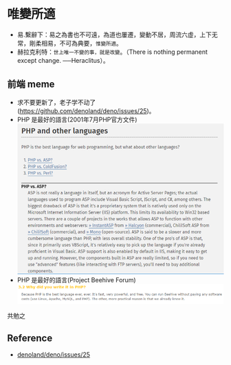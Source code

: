 # 唯變所適
- 易.繫辭下：易之為書也不可遠，為道也屢遷，變動不居，周流六虛，上下无常，剛柔相易，不可為典要，`惟變所適`。
- 赫拉克利特：`世上唯一不變的事，就是改變`。（There is nothing permanent except change. ──Heraclitus）。

## 前端 meme
- 求不要更新了，老子学不动了(https://github.com/denoland/deno/issues/25)。
- PHP 是最好的語言(2001年7月PHP官方文件)
  ![](/meme-php1.png)
- PHP 是最好的語言(Project Beehive Forum)
  ![](/meme-php-beehive.png)

共勉之

## Reference
- [denoland/deno/issues/25](https://github.com/denoland/deno/issues/25)